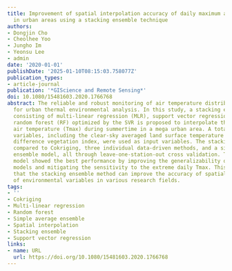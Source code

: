 ```yaml
---
title: Improvement of spatial interpolation accuracy of daily maximum air temperature
  in urban areas using a stacking ensemble technique
authors:
- Dongjin Cho
- Cheolhee Yoo
- Jungho Im
- Yeonsu Lee
- admin
date: '2020-01-01'
publishDate: '2025-01-10T08:15:03.758077Z'
publication_types:
- article-journal
publication: '*GIScience and Remote Sensing*'
doi: 10.1080/15481603.2020.1766768
abstract: The reliable and robust monitoring of air temperature distribution is essential
  for urban thermal environmental analysis. In this study, a stacking ensemble model
  consisting of multi-linear regression (MLR), support vector regression (SVR), and
  random forest (RF) optimized by the SVR is proposed to interpolate the daily maximum
  air temperature (Tmax) during summertime in a mega urban area. A total of 10 geographic
  variables, including the clear-sky averaged land surface temperature and the normalized
  difference vegetation index, were used as input variables. The stacking model was
  compared to Cokriging, three individual data-driven methods, and a simple average
  ensemble model, all through leave-one-station-out cross validation. The stacking
  model showed the best performance by improving the generalizability of the individual
  models and mitigating the sensitivity to the extreme daily Tmax. This study demonstrates
  that the stacking ensemble method can improve the accuracy of spatial interpolation
  of environmental variables in various research fields.
tags:
- ''
- Cokriging
- Multi-linear regression
- Random forest
- Simple average ensemble
- Spatial interpolation
- Stacking ensemble
- Support vector regression
links:
- name: URL
  url: https://doi.org/10.1080/15481603.2020.1766768
---
```

